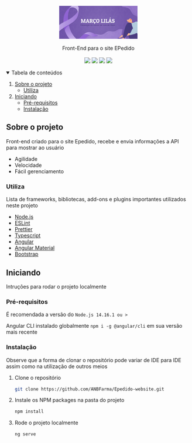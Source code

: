 <p align="center">
  <a>
    <img src="imagem/2.png" alt="Logo" height="90">
  </a>

  <p align="center">
    Front-End para o site EPedido
    <br />
    <br />
    <a href="https://angular.io/"><img src="https://img.shields.io/badge/Angular-red?logo=Angular&style=flat-square"></a>
    <a href="https://getbootstrap.com/"><img src="https://img.shields.io/badge/Bootstrap-white?logo=bootstrap&style=flat-square"></a>
    <a href="https://eslint.org/"><img src="https://img.shields.io/badge/Code--style-ESLint-blue?logo=ESLint&style=flat-square"></a>
    <a href="https://prettier.io/"><img src="https://img.shields.io/badge/Formatter-Prettier-orange?logo=Prettier&style=flat-square"></a>
  </p>
</p>

<details open="open">
  <summary>Tabela de conteúdos</summary>
  <ol>
    <li>
      <a href="#Sobre o projeto">Sobre o projeto</a>
      <ul>
        <li><a href="#Utiliza">Utiliza</a></li>
      </ul>
    </li>
    <li>
      <a href="#Iniciando">Iniciando</a>
      <ul>
        <li><a href="#Pré-requisitos">Pré-requisitos</a></li>
        <li><a href="#Instalação">Instalação</a></li>
      </ul>
    </li>
  </ol>
</details>

## Sobre o projeto

Front-end criado para o site Epedido, recebe e envia informações a API para mostrar ao usuário

-   Agilidade
-   Velocidade
-   Fácil gerenciamento

### Utiliza

Lista de frameworks, bibliotecas, add-ons e plugins importantes utilizados neste projeto

-   [Node.js](https://nodejs.org/)
-   [ESLint](https://eslint.org/)
-   [Prettier](https://prettier.io/)
-   [Typescript](https://www.typescriptlang.org/)
-   [Angular](https://angular.io/)
-   [Angular Material](https://material.angular.io/)
-   [Bootstrap](https://getbootstrap.com/)

## Iniciando

Intruções para rodar o projeto localmente

### Pré-requisitos

É recomendada a versão do `Node.js 14.16.1 ou >`

Angular CLI instalado globalmente `npm i -g @angular/cli` em sua versão mais recente 

### Instalação

Observe que a forma de clonar o repositório pode variar de IDE para IDE assim como na utilização de outros meios

1. Clone o repositório
    ```sh
    git clone https://github.com/ANBFarma/Epedido-website.git
    ```
2. Instale os NPM packages na pasta do projeto
    ```sh
    npm install
    ```
3. Rode o projeto localmente
    ```
    ng serve
    ```
